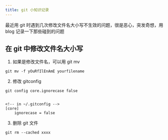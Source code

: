 ```yaml
---
title: git 小知识记录
---
```


最近用 git 时遇到几次修改文件名大小写不生效的问题，很是恶心，突发奇想，用 blog 记录一下那些碰到的问题<!-- more -->

## 在 git 中修改文件名大小写

1. 如果是修改文件名，可以用 git mv

```
git mv -f yOuRfIlEnAmE yourfilename
```

2. 修改 gitconfig

```
git config core.ignorecase false


<!-- in ~/.gitconfig -->
[core]
	ignorecase = false
```

3. 删除 git 文件

```
git rm --cached xxxx
```
